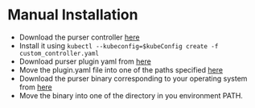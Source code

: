 # Manual Installation

* Download the purser controller [here](https://github.com/vmware/purser/releases/download/v0.1-alpha.1/custom_controller.yaml) 
* Install it using `kubectl --kubeconfig=$kubeConfig create -f custom_controller.yaml`
* Download purser plugin yaml from [here](https://github.com/vmware/purser/releases/download/v0.1-alpha.1/plugin.yaml)
* Move the plugin.yaml file into one of the paths specified [here](https://kubernetes.io/docs/tasks/extend-kubectl/kubectl-plugin)
* Download the purser binary corresponding to your operating system from [here](https://github.com/vmware/purser/releases/tag/v0.1-alpha.1)
* Move the binary into one of the directory in you environment PATH.